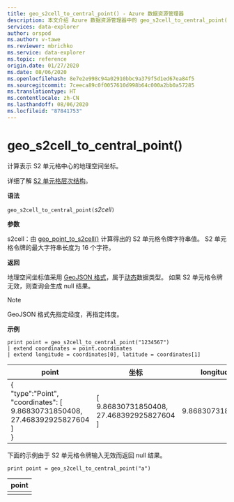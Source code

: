 ```yaml
---
title: geo_s2cell_to_central_point() - Azure 数据资源管理器
description: 本文介绍 Azure 数据资源管理器中的 geo_s2cell_to_central_point()。
services: data-explorer
author: orspod
ms.author: v-tawe
ms.reviewer: mbrichko
ms.service: data-explorer
ms.topic: reference
origin.date: 01/27/2020
ms.date: 08/06/2020
ms.openlocfilehash: 8e7e2e998c94a02910bbc9a379f5d1ed67ea84f5
ms.sourcegitcommit: 7ceeca89c0f0057610d998b64c000a2bb0a57285
ms.translationtype: HT
ms.contentlocale: zh-CN
ms.lasthandoff: 08/06/2020
ms.locfileid: "87841753"
---
```

# <a name="geo_s2cell_to_central_point"></a>geo_s2cell_to_central_point()

计算表示 S2 单元格中心的地理空间坐标。

详细了解 [S2 单元格层次结构](https://s2geometry.io/devguide/s2cell_hierarchy)。

**语法**

`geo_s2cell_to_central_point(`*s2cell*`)`

**参数**

s2cell：由 [geo_point_to_s2cell()](geo-point-to-s2cell-function.md) 计算得出的 S2 单元格令牌字符串值。 S2 单元格令牌的最大字符串长度为 16 个字符。

**返回**

地理空间坐标值采用 [GeoJSON 格式](https://tools.ietf.org/html/rfc7946)，属于[动态](./scalar-data-types/dynamic.md)数据类型。 如果 S2 单元格令牌无效，则查询会生成 null 结果。

> [!NOTE]
> GeoJSON 格式先指定经度，再指定纬度。

**示例**

<!-- csl: https://help.kusto.chinacloudapi.cn/Samples -->
```kusto
print point = geo_s2cell_to_central_point("1234567")
| extend coordinates = point.coordinates
| extend longitude = coordinates[0], latitude = coordinates[1]
```

|point|坐标|longitude|latitude|
|---|---|---|---|
|{<br>  "type":"Point",<br>  "coordinates": [<br>    9.86830731850408,<br>    27.468392925827604<br>  ]<br>}|[<br>  9.86830731850408,<br>  27.468392925827604<br>]|9.86830731850408|27.4683929258276|

下面的示例由于 S2 单元格令牌输入无效而返回 null 结果。

<!-- csl: https://help.kusto.chinacloudapi.cn/Samples -->
```kusto
print point = geo_s2cell_to_central_point("a")
```

|point|
|---|
||
